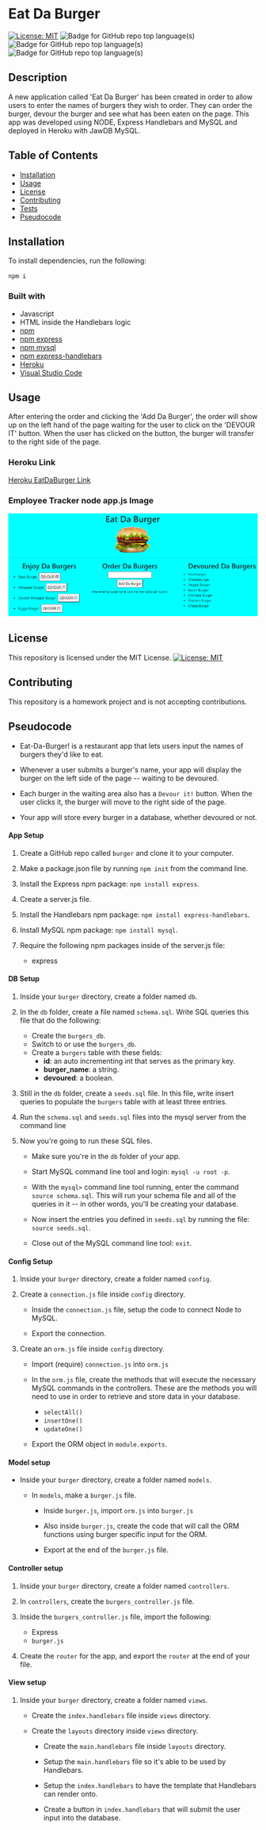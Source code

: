 # Eat Da Burger

[![License: MIT](https://img.shields.io/badge/License-MIT-yellow.svg)](https://opensource.org/licenses/MIT) ![Badge for GitHub repo top language(s)](https://img.shields.io/badge/-JavaScript-blue)  ![Badge for GitHub repo top language(s)](https://img.shields.io/badge/-Handlebars-blue)  ![Badge for GitHub repo top language(s)](https://img.shields.io/badge/-CSS-blue)  


## Description

A new application called 'Eat Da Burger' has been created in order to allow users to enter the names of burgers they wish to order.  They can order the burger, devour the burger and see what has been eaten on the page. This app was developed using NODE, Express Handlebars and MySQL and deployed in Heroku with JawDB MySQL.

## Table of Contents
* [Installation](#installation)
* [Usage](#usage)
* [License](#license)
* [Contributing](#contributing)
* [Tests](#tests)
* [Pseudocode](#pseudocode)


## Installation

To install dependencies, run the following:

```
npm i
```

### Built with
* Javascript
* HTML inside the Handlebars logic
* [npm](https://nodejs.org/en/)
* [npm express](https://www.npmjs.com/package/express)
* [npm mysql](https://www.npmjs.com/package/mysql)
* [npm express-handlebars](https://www.npmjs.com/package/express-handlebars)
* [Heroku](www.heroku.com)
* [Visual Studio Code](code.visualstudio.com)



## Usage

After entering the order and clicking the 'Add Da Burger', the order will show up on the left hand of the page waiting for the user to click on the 'DEVOUR IT' button.  When the user has clicked on the button, the burger will transfer to the right side of the page.

### Heroku Link
[Heroku EatDaBurger Link](https://secure-everglades-40950.herokuapp.com/)

### Employee Tracker node app.js Image
![Employee Tracker node app.js Image](./EatDaBurger-snapshot.PNG)

## License


This repository is licensed under the MIT License.
[![License: MIT](https://img.shields.io/badge/License-MIT-yellow.svg)](https://opensource.org/licenses/MIT)


## Contributing

This repository is a homework project and is not accepting contributions.


## Pseudocode
* Eat-Da-Burger! is a restaurant app that lets users input the names of burgers they'd like to eat.

* Whenever a user submits a burger's name, your app will display the burger on the left side of the page -- waiting to be devoured.

* Each burger in the waiting area also has a `Devour it!` button. When the user clicks it, the burger will move to the right side of the page.

* Your app will store every burger in a database, whether devoured or not.

#### App Setup

1. Create a GitHub repo called `burger` and clone it to your computer.

2. Make a package.json file by running `npm init` from the command line.

3. Install the Express npm package: `npm install express`.

4. Create a server.js file.

5. Install the Handlebars npm package: `npm install express-handlebars`.

6. Install MySQL npm package: `npm install mysql`.

7. Require the following npm packages inside of the server.js file:
   * express

#### DB Setup

1. Inside your `burger` directory, create a folder named `db`.

2. In the `db` folder, create a file named `schema.sql`. Write SQL queries this file that do the following:

   * Create the `burgers_db`.
   * Switch to or use the `burgers_db`.
   * Create a `burgers` table with these fields:
     * **id**: an auto incrementing int that serves as the primary key.
     * **burger_name**: a string.
     * **devoured**: a boolean.

3. Still in the `db` folder, create a `seeds.sql` file. In this file, write insert queries to populate the `burgers` table with at least three entries.

4. Run the `schema.sql` and `seeds.sql` files into the mysql server from the command line

5. Now you're going to run these SQL files.

   * Make sure you're in the `db` folder of your app.

   * Start MySQL command line tool and login: `mysql -u root -p`.

   * With the `mysql>` command line tool running, enter the command `source schema.sql`. This will run your schema file and all of the queries in it -- in other words, you'll be creating your database.

   * Now insert the entries you defined in `seeds.sql` by running the file: `source seeds.sql`.

   * Close out of the MySQL command line tool: `exit`.

#### Config Setup

1. Inside your `burger` directory, create a folder named `config`.

2. Create a `connection.js` file inside `config` directory.

   * Inside the `connection.js` file, setup the code to connect Node to MySQL.

   * Export the connection.

3. Create an `orm.js` file inside `config` directory.

   * Import (require) `connection.js` into `orm.js`

   * In the `orm.js` file, create the methods that will execute the necessary MySQL commands in the controllers. These are the methods you will need to use in order to retrieve and store data in your database.

     * `selectAll()`
     * `insertOne()`
     * `updateOne()`

   * Export the ORM object in `module.exports`.

#### Model setup

* Inside your `burger` directory, create a folder named `models`.

  * In `models`, make a `burger.js` file.

    * Inside `burger.js`, import `orm.js` into `burger.js`

    * Also inside `burger.js`, create the code that will call the ORM functions using burger specific input for the ORM.

    * Export at the end of the `burger.js` file.

#### Controller setup

1. Inside your `burger` directory, create a folder named `controllers`.

2. In `controllers`, create the `burgers_controller.js` file.

3. Inside the `burgers_controller.js` file, import the following:

   * Express
   * `burger.js`

4. Create the `router` for the app, and export the `router` at the end of your file.

#### View setup

1. Inside your `burger` directory, create a folder named `views`.

   * Create the `index.handlebars` file inside `views` directory.

   * Create the `layouts` directory inside `views` directory.

     * Create the `main.handlebars` file inside `layouts` directory.

     * Setup the `main.handlebars` file so it's able to be used by Handlebars.

     * Setup the `index.handlebars` to have the template that Handlebars can render onto.

     * Create a button in `index.handlebars` that will submit the user input into the database.


